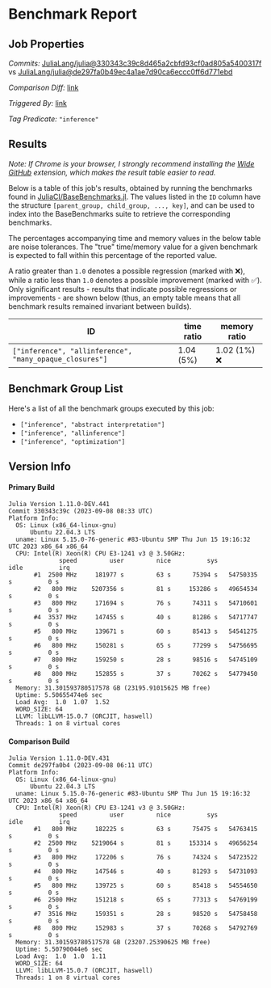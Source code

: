 # Benchmark Report

## Job Properties

*Commits:* [JuliaLang/julia@330343c39c8d465a2cbfd93cf0ad805a5400317f](https://github.com/JuliaLang/julia/commit/330343c39c8d465a2cbfd93cf0ad805a5400317f) vs [JuliaLang/julia@de297fa0b49ec4a1ae7d90ca6eccc0ff6d771ebd](https://github.com/JuliaLang/julia/commit/de297fa0b49ec4a1ae7d90ca6eccc0ff6d771ebd)

*Comparison Diff:* [link](https://github.com/JuliaLang/julia/compare/de297fa0b49ec4a1ae7d90ca6eccc0ff6d771ebd..330343c39c8d465a2cbfd93cf0ad805a5400317f)

*Triggered By:* [link](https://github.com/JuliaLang/julia/pull/51211#issuecomment-1711318591)

*Tag Predicate:* `"inference"`

## Results

*Note: If Chrome is your browser, I strongly recommend installing the [Wide GitHub](https://chrome.google.com/webstore/detail/wide-github/kaalofacklcidaampbokdplbklpeldpj?hl=en)
extension, which makes the result table easier to read.*

Below is a table of this job's results, obtained by running the benchmarks found in
[JuliaCI/BaseBenchmarks.jl](https://github.com/JuliaCI/BaseBenchmarks.jl). The values
listed in the `ID` column have the structure `[parent_group, child_group, ..., key]`,
and can be used to index into the BaseBenchmarks suite to retrieve the corresponding
benchmarks.

The percentages accompanying time and memory values in the below table are noise tolerances. The "true"
time/memory value for a given benchmark is expected to fall within this percentage of the reported value.

A ratio greater than `1.0` denotes a possible regression (marked with :x:), while a ratio less
than `1.0` denotes a possible improvement (marked with :white_check_mark:). Only significant results - results
that indicate possible regressions or improvements - are shown below (thus, an empty table means that all
benchmark results remained invariant between builds).

| ID | time ratio | memory ratio |
|----|------------|--------------|
| `["inference", "allinference", "many_opaque_closures"]` | 1.04 (5%)  | 1.02 (1%) :x: |

## Benchmark Group List

Here's a list of all the benchmark groups executed by this job:

- `["inference", "abstract interpretation"]`
- `["inference", "allinference"]`
- `["inference", "optimization"]`

## Version Info

#### Primary Build

```
Julia Version 1.11.0-DEV.441
Commit 330343c39c (2023-09-08 08:33 UTC)
Platform Info:
  OS: Linux (x86_64-linux-gnu)
      Ubuntu 22.04.3 LTS
  uname: Linux 5.15.0-76-generic #83-Ubuntu SMP Thu Jun 15 19:16:32 UTC 2023 x86_64 x86_64
  CPU: Intel(R) Xeon(R) CPU E3-1241 v3 @ 3.50GHz: 
              speed         user         nice          sys         idle          irq
       #1  2500 MHz     181977 s         63 s      75394 s   54750335 s          0 s
       #2   800 MHz    5207356 s         81 s     153286 s   49654534 s          0 s
       #3   800 MHz     171694 s         76 s      74311 s   54710601 s          0 s
       #4  3537 MHz     147455 s         40 s      81286 s   54717747 s          0 s
       #5   800 MHz     139671 s         60 s      85413 s   54541275 s          0 s
       #6   800 MHz     150281 s         65 s      77299 s   54756695 s          0 s
       #7   800 MHz     159250 s         28 s      98516 s   54745109 s          0 s
       #8   800 MHz     152855 s         37 s      70262 s   54779450 s          0 s
  Memory: 31.301593780517578 GB (23195.91015625 MB free)
  Uptime: 5.50655474e6 sec
  Load Avg:  1.0  1.07  1.52
  WORD_SIZE: 64
  LLVM: libLLVM-15.0.7 (ORCJIT, haswell)
  Threads: 1 on 8 virtual cores

```

#### Comparison Build

```
Julia Version 1.11.0-DEV.431
Commit de297fa0b4 (2023-09-08 06:11 UTC)
Platform Info:
  OS: Linux (x86_64-linux-gnu)
      Ubuntu 22.04.3 LTS
  uname: Linux 5.15.0-76-generic #83-Ubuntu SMP Thu Jun 15 19:16:32 UTC 2023 x86_64 x86_64
  CPU: Intel(R) Xeon(R) CPU E3-1241 v3 @ 3.50GHz: 
              speed         user         nice          sys         idle          irq
       #1   800 MHz     182225 s         63 s      75475 s   54763415 s          0 s
       #2  2500 MHz    5219064 s         81 s     153314 s   49656254 s          0 s
       #3   800 MHz     172206 s         76 s      74324 s   54723522 s          0 s
       #4   800 MHz     147546 s         40 s      81293 s   54731093 s          0 s
       #5   800 MHz     139725 s         60 s      85418 s   54554650 s          0 s
       #6  2500 MHz     151218 s         65 s      77313 s   54769199 s          0 s
       #7  3516 MHz     159351 s         28 s      98520 s   54758458 s          0 s
       #8   800 MHz     152983 s         37 s      70268 s   54792769 s          0 s
  Memory: 31.301593780517578 GB (23207.25390625 MB free)
  Uptime: 5.50790044e6 sec
  Load Avg:  1.0  1.0  1.11
  WORD_SIZE: 64
  LLVM: libLLVM-15.0.7 (ORCJIT, haswell)
  Threads: 1 on 8 virtual cores

```
